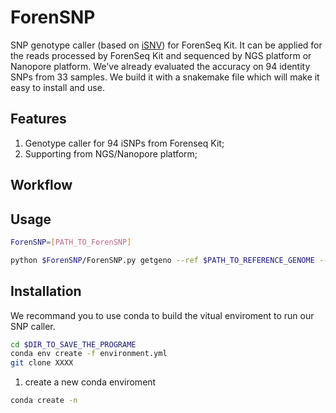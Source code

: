 # ForenSNP
SNP genotype caller (based on [iSNV](https://github.com/generality/iSNV-calling)) for ForenSeq Kit. It can be applied for the reads processed by ForenSeq Kit and sequenced by NGS platform or Nanopore platform. We've already evaluated the accuracy on 94 identity SNPs from 33 samples. We build it with a snakemake file which will make it easy to install and use. 


## Features
1. Genotype caller for 94 iSNPs from Forenseq Kit;
2. Supporting from NGS/Nanopore platform;


## Workflow



## Usage

```bash
ForenSNP=[PATH_TO_ForenSNP]

python $ForenSNP/ForenSNP.py getgeno --ref $PATH_TO_REFERENCE_GENOME --snp $ForenSNP/config_file/rsID.txt --bam $PATH_TO_BAMFILE --id $SAMPLE_ID
```

## Installation

We recommand you to use conda to build the vitual enviroment to run our SNP caller.

```bash
cd $DIR_TO_SAVE_THE_PROGRAME
conda env create -f environment.yml
git clone XXXX

```

1. create a new conda enviroment
```bash
conda create -n 
```
